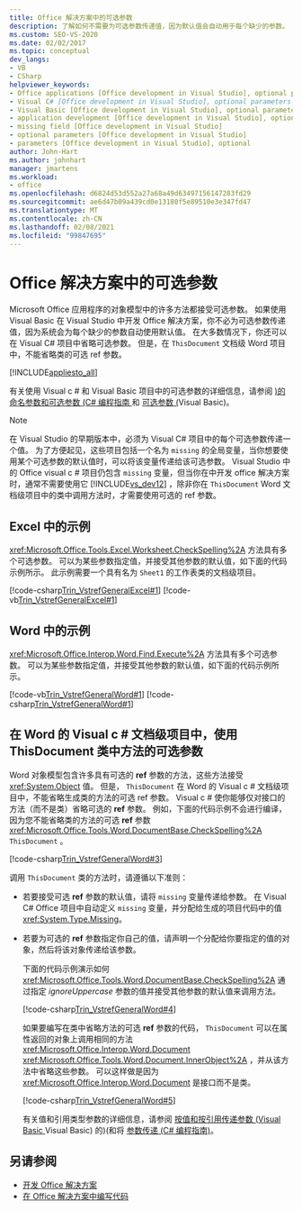 ```yaml
---
title: Office 解决方案中的可选参数
description: 了解如何不需要为可选参数传递值，因为默认值会自动用于每个缺少的参数。
ms.custom: SEO-VS-2020
ms.date: 02/02/2017
ms.topic: conceptual
dev_langs:
- VB
- CSharp
helpviewer_keywords:
- Office applications [Office development in Visual Studio], optional parameters
- Visual C# [Office development in Visual Studio], optional parameters
- Visual Basic [Office development in Visual Studio], optional parameters
- application development [Office development in Visual Studio], optional parameters
- missing field [Office development in Visual Studio]
- optional parameters [Office development in Visual Studio]
- parameters [Office development in Visual Studio], optional
author: John-Hart
ms.author: johnhart
manager: jmartens
ms.workload:
- office
ms.openlocfilehash: d6824d53d552a27a68a49d63497156147283fd29
ms.sourcegitcommit: ae6d47b09a439cd0e13180f5e89510e3e347fd47
ms.translationtype: MT
ms.contentlocale: zh-CN
ms.lasthandoff: 02/08/2021
ms.locfileid: "99847695"
---
```

# <a name="optional-parameters-in-office-solutions"></a>Office 解决方案中的可选参数
  Microsoft Office 应用程序的对象模型中的许多方法都接受可选参数。 如果使用 Visual Basic 在 Visual Studio 中开发 Office 解决方案，你不必为可选参数传递值，因为系统会为每个缺少的参数自动使用默认值。 在大多数情况下，你还可以在 Visual C# 项目中省略可选参数。 但是，在 `ThisDocument` 文档级 Word 项目中，不能省略类的可选 ref 参数。

 [!INCLUDE[appliesto_all](../vsto/includes/appliesto-all-md.md)]

 有关使用 Visual c # 和 Visual Basic 项目中的可选参数的详细信息，请参阅 [&#41;的命名参数和可选参数 &#40;C&#35; 编程指南 ](/dotnet/csharp/programming-guide/classes-and-structs/named-and-optional-arguments) 和 [可选参数 &#40;](/dotnet/visual-basic/programming-guide/language-features/procedures/optional-parameters)Visual Basic&#41;。

> [!NOTE]
> 在 Visual Studio 的早期版本中，必须为 Visual C# 项目中的每个可选参数传递一个值。 为了方便起见，这些项目包括一个名为 `missing` 的全局变量，当你想要使用某个可选参数的默认值时，可以将该变量传递给该可选参数。 Visual Studio 中的 Office visual c # 项目仍包含 `missing` 变量，但当你在中开发 office 解决方案时，通常不需要使用它 [!INCLUDE[vs_dev12](../vsto/includes/vs-dev12-md.md)] ，除非你在 `ThisDocument` Word 文档级项目中的类中调用方法时，才需要使用可选的 ref 参数。

## <a name="example-in-excel"></a>Excel 中的示例
 <xref:Microsoft.Office.Tools.Excel.Worksheet.CheckSpelling%2A> 方法具有多个可选参数。 可以为某些参数指定值，并接受其他参数的默认值，如下面的代码示例所示。 此示例需要一个具有名为 `Sheet1` 的工作表类的文档级项目。

 [!code-csharp[Trin_VstrefGeneralExcel#1](../vsto/codesnippet/CSharp/excelworkbook1/Sheet1.cs#1)]
 [!code-vb[Trin_VstrefGeneralExcel#1](../vsto/codesnippet/VisualBasic/excelworkbook1/Sheet1.vb#1)]

## <a name="example-in-word"></a>Word 中的示例
 <xref:Microsoft.Office.Interop.Word.Find.Execute%2A> 方法具有多个可选参数。 可以为某些参数指定值，并接受其他参数的默认值，如下面的代码示例所示。

 [!code-vb[Trin_VstrefGeneralWord#1](../vsto/codesnippet/VisualBasic/worddocument1/ThisDocument.vb#1)]
 [!code-csharp[Trin_VstrefGeneralWord#1](../vsto/codesnippet/CSharp/worddocument1/ThisDocument.cs#1)]

## <a name="use-optional-parameters-of-methods-in-the-thisdocument-class-in-visual-c-document-level-projects-for-word"></a>在 Word 的 Visual c # 文档级项目中，使用 ThisDocument 类中方法的可选参数
 Word 对象模型包含许多具有可选的 **ref** 参数的方法，这些方法接受 <xref:System.Object> 值。 但是，  `ThisDocument` 在 Word 的 Visual c # 文档级项目中，不能省略生成类的方法的可选 ref 参数。 Visual c # 使你能够仅对接口的方法（而不是类）省略可选的 **ref** 参数。 例如，下面的代码示例不会进行编译，因为您不能省略类的方法的可选 **ref** 参数 <xref:Microsoft.Office.Tools.Word.DocumentBase.CheckSpelling%2A> `ThisDocument` 。

 [!code-csharp[Trin_VstrefGeneralWord#3](../vsto/codesnippet/CSharp/worddocument1/ThisDocument.cs#3)]

 调用 `ThisDocument` 类的方法时，请遵循以下准则：

- 若要接受可选 **ref** 参数的默认值，请将 `missing` 变量传递给参数。 在 Visual C# Office 项目中自动定义 `missing` 变量，并分配给生成的项目代码中的值 <xref:System.Type.Missing>。

- 若要为可选的 **ref** 参数指定你自己的值，请声明一个分配给你要指定的值的对象，然后将该对象传递给该参数。

  下面的代码示例演示如何 <xref:Microsoft.Office.Tools.Word.DocumentBase.CheckSpelling%2A> 通过指定 *ignoreUppercase* 参数的值并接受其他参数的默认值来调用方法。

  [!code-csharp[Trin_VstrefGeneralWord#4](../vsto/codesnippet/CSharp/worddocument1/ThisDocument.cs#4)]

  如果要编写在类中省略方法的可选 **ref** 参数的代码， `ThisDocument` 可以在属性返回的对象上调用相同的方法 <xref:Microsoft.Office.Interop.Word.Document> <xref:Microsoft.Office.Tools.Word.Document.InnerObject%2A> ，并从该方法中省略这些参数。 可以这样做是因为 <xref:Microsoft.Office.Interop.Word.Document> 是接口而不是类。

  [!code-csharp[Trin_VstrefGeneralWord#5](../vsto/codesnippet/CSharp/worddocument1/ThisDocument.cs#5)]

  有关值和引用类型参数的详细信息，请参阅 [按值和按引用传递参数 &#40;Visual Basic ](/dotnet/visual-basic/programming-guide/language-features/procedures/passing-arguments-by-value-and-by-reference) Visual Basic) 的&#41;(和将 [参数传递 &#40;C&#35; 编程指南&#41;](/dotnet/csharp/programming-guide/classes-and-structs/passing-parameters)。

## <a name="see-also"></a>另请参阅
- [开发 Office 解决方案](../vsto/developing-office-solutions.md)
- [在 Office 解决方案中编写代码](../vsto/writing-code-in-office-solutions.md)
